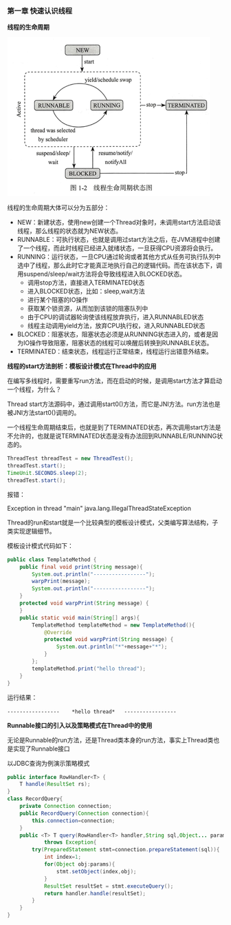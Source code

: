 ### 第一章 快速认识线程

**线程的生命周期**

![](https://github.com/lvCmx/study/blob/master/note/java/java%E9%AB%98%E5%B9%B6%E5%8F%91%E7%BC%96%E7%A8%8B%E8%AF%A6%E8%A7%A3/img/01_threadstatus.png)

线程的生命周期大体可以分为五部分：  

* NEW：新建状态，使用new创建一个Thread对象时，未调用start方法启动该线程，那么线程的状态就为NEW状态。
* RUNNABLE：可执行状态，也就是调用过start方法之后，在JVM进程中创建了一个线程，而此时线程已经进入就绪状态，一旦获得CPU资源将会执行。
* RUNNING：运行状态，一旦CPU通过轮询或者其他方式从任务可执行队列中选中了线程，那么此时它才能真正地执行自己的逻辑代码。而在该状态下，调用suspend/sleep/wait方法将会导致线程进入BLOCKED状态。
  * 调用stop方法，直接进入TERMINATED状态
  * 进入BLOCKED状态，比如：sleep,wait方法
  * 进行某个阻塞的IO操作
  * 获取某个锁资源，从而加到该锁的阻塞队列中
  * 由于CPU的调试器轮询使该线程放弃执行，进入RUNNABLED状态
  * 线程主动调用yield方法，放弃CPU执行权，进入RUNNABLED状态
* BLOCKED：阻塞状态，阻塞状态必须是从RUNNING状态进入的，或者是因为IO操作导致阻塞，阻塞状态的线程可以唤醒后转换到RUNNABLE状态。
* TERMINATED：结束状态，线程运行正常结束，线程运行出错意外结束。



**线程的start方法剖析：模板设计模式在Thread中的应用**

在编写多线程时，需要重写run方法，而在启动的时候，是调用start方法才算启动一个线程，为什么？

Thread start方法源码中，通过调用start0()方法，而它是JNI方法。run方法也是被JNI方法start0()调用的。

一个线程生命周期结束后，也就是到了TERMINATED状态，再次调用start方法是不允许的，也就是说TERMINATED状态是没有办法回到RUNNABLE/RUNNING状态的。

```java
ThreadTest threadTest = new ThreadTest();  
threadTest.start();  
TimeUnit.SECONDS.sleep(2);  
threadTest.start();  
```


报错：

Exception in thread "main" java.lang.IllegalThreadStateException

Thread的run和start就是一个比较典型的模板设计模式，父类编写算法结构，子类实现逻辑细节。

模板设计模式代码如下：

```java
public class TemplateMethod {
    public final void print(String message){
        System.out.println("-----------------");
        warpPrint(message);
        System.out.println("-----------------");
    }
    protected void warpPrint(String message) {
    }
    public static void main(String[] args){
        TemplateMethod templateMethod = new TemplateMethod(){
            @Override
            protected void warpPrint(String message) {
                System.out.println("*"+message+"*");
            }
        };
        templateMethod.print("hello thread");
    }
}
```

运行结果：

`-----------------   
*hello thread*  
-----------------`  

**Runnable接口的引入以及策略模式在Thread中的使用**

无论是Runnable的run方法，还是Thread类本身的run方法，事实上Thread类也是实现了Runnable接口  

以JDBC查询为例演示策略模式



```java
public interface RowHandler<T> {
    T handle(ResultSet rs);
}
class RecordQuery{
    private Connection connection;
    public RecordQuery(Connection connection){
        this.connection=connection;
    }
    public <T> T query(RowHandler<T> handler,String sql,Object... params)
            throws Exception{
        try(PreparedStatement stmt=connection.prepareStatement(sql)){
            int index=1;
            for(Object obj:params){
                stmt.setObject(index,obj);
            }
            ResultSet resultSet = stmt.executeQuery();
            return handler.handle(resultSet);
        }
    }
}

```

